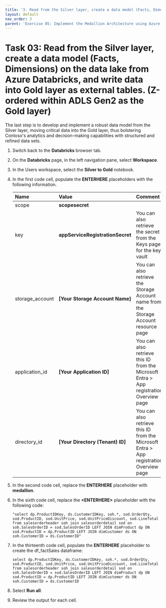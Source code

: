 ```yaml
---
title: '3. Read from the Silver layer, create a data model (Facts, Dimensions) on the data lake from Azure Databricks, and write data into Gold layer as external tables. (Z-ordered within ADLS Gen2 as the Gold layer)'
layout: default
nav_order: 3
parent: 'Exercise 05: Implement the Medallion Architecture using Azure Databricks (Bronze, Silver and Gold layers)'
---
```


# Task 03: Read from the Silver layer, create a data model (Facts, Dimensions) on the data lake from Azure Databricks, and write data into Gold layer as external tables. (Z-ordered within ADLS Gen2 as the Gold layer)

The last step is to develop and implement a robust data model from the Silver layer, moving critical data into the Gold layer, thus bolstering Contoso's analytics and decision-making capabilities with structured and refined data sets. 

1. Switch back to the **Databricks** browser tab.

1. On the **Databricks** page, in the left navigation pane, select **Workspace**.

1. In the Users workspace, select the **Silver to Gold** notebook.

1. In the first code cell, populate the **ENTERHERE** placeholders with the following information.

    | Name | Value |Comment|
    |:---------|:---------|:---------|
    | scope   | **scopesecret**   ||
    | key   | **appServiceRegistrationSecret**   |You can also retrieve the secret from the Keys page for the key vault | 
    | storage_account |  **[Your Storage Account Name]**   |You can also retrieve the Storage Account name from the Storage Account resource page  |
    | application_id | **[Your Application ID]** | You can also retrieve this ID from the Microsoft Entra > App registration Overview page   |
    | directory_id | **[Your Directory (Tenant) ID]**  | You can also retrieve this ID from the Microsoft Entra > App registration Overview page    |


1. In the second code cell, replace the **ENTERHERE** placeholder with **medallion**.
    

1. In the sixth code cell, replace the **&lt;ENTERHERE&gt;** placeholder with the following code: 

    ```
	"select dp.ProductIDKey, ds.CustomerIDKey, soh.*, sod.OrderQty, sod.ProductID, sod.UnitPrice, sod.UnitPriceDiscount, sod.LineTotal from salesorderheader soh join salesorderdetail sod on soh.SalesOrderID = sod.SalesOrderID LEFT JOIN dimProduct dp ON sod.ProductID = dp.ProductID LEFT JOIN dimCustomer ds ON soh.CustomerID = ds.CustomerID"
    ```

1. In the thirteenth code cell, populate the **ENTERHERE** placeholder to create the df_factSales dataframe:

    ```
    select dp.ProductIDKey, ds.CustomerIDKey, soh.*, sod.OrderQty, sod.ProductID, sod.UnitPrice, sod.UnitPriceDiscount, sod.LineTotal from salesorderheader soh join salesorderdetail sod on soh.SalesOrderID = sod.SalesOrderID LEFT JOIN dimProduct dp ON sod.ProductID = dp.ProductID LEFT JOIN dimCustomer ds ON soh.CustomerID = ds.CustomerID
    ```

1. Select **Run all**.

1. Review the output for each cell.
